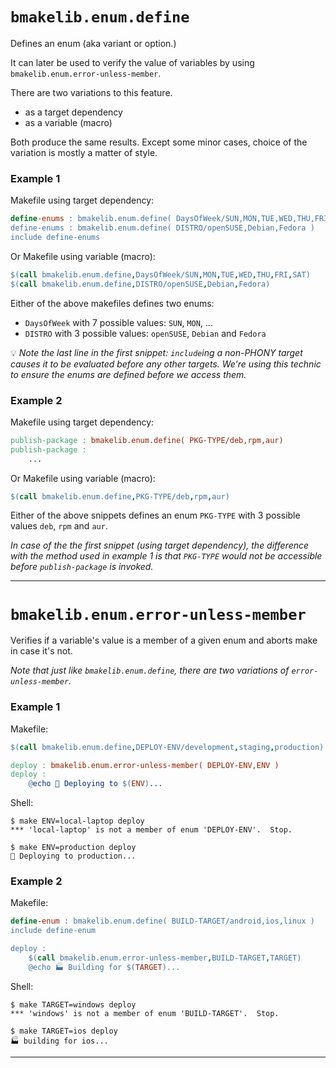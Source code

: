 # `bmakelib.enum.define`

Defines an enum (aka variant or option.)

It can later be used to verify the value of variables by using
`bmakelib.enum.error-unless-member`.

There are two variations to this feature.
- as a target dependency
- as a variable (macro)

Both produce the same results.  Except some minor cases, choice of the variation is mostly a
matter of style.

### Example 1

Makefile using target dependency:

```Makefile
define-enums : bmakelib.enum.define( DaysOfWeek/SUN,MON,TUE,WED,THU,FRI,SAT )
define-enums : bmakelib.enum.define( DISTRO/openSUSE,Debian,Fedora )
include define-enums
```

Or Makefile using variable (macro):

```Makefile
$(call bmakelib.enum.define,DaysOfWeek/SUN,MON,TUE,WED,THU,FRI,SAT)
$(call bmakelib.enum.define,DISTRO/openSUSE,Debian,Fedora)
```

Either of the above makefiles defines two enums:

- `DaysOfWeek` with 7 possible values: `SUN`, `MON`, ...
- `DISTRO` with 3 possible values: `openSUSE`, `Debian` and `Fedora`

💡 _Note the last line in the first snippet:  `include`ing a non-PHONY target causes it to be
evaluated before any other targets.  We're using this technic to ensure the enums are defined
before we access them._

### Example 2

Makefile using target dependency:

```Makefile
publish-package : bmakelib.enum.define( PKG-TYPE/deb,rpm,aur)
publish-package :
	...
```

Or Makefile using variable (macro):

```Makefile
$(call bmakelib.enum.define,PKG-TYPE/deb,rpm,aur)
```

Either of the above snippets defines an enum `PKG-TYPE` with 3 possible values `deb`, `rpm`
and `aur`.

_In case of the the first snippet (using target dependency), the difference with the method used
in example 1 is that `PKG-TYPE` would not be accessible before `publish-package` is invoked._

---

# `bmakelib.enum.error-unless-member`

Verifies if a variable's value is a member of a given enum and aborts make in case it's not.

_Note that just like `bmakelib.enum.define`, there are two variations of `error-unless-member`._

### Example 1

Makefile:

```Makefile
$(call bmakelib.enum.define,DEPLOY-ENV/development,staging,production)

deploy : bmakelib.enum.error-unless-member( DEPLOY-ENV,ENV )
deploy :
	@echo 🚀 Deploying to $(ENV)...
```

Shell:

```text
$ make ENV=local-laptop deploy
*** 'local-laptop' is not a member of enum 'DEPLOY-ENV'.  Stop.

$ make ENV=production deploy
🚀 Deploying to production...
```

### Example 2

Makefile:

```Makefile
define-enum : bmakelib.enum.define( BUILD-TARGET/android,ios,linux )
include define-enum

deploy :
	$(call bmakelib.enum.error-unless-member,BUILD-TARGET,TARGET)
	@echo 🏭 Building for $(TARGET)...
```

Shell:

```text
$ make TARGET=windows deploy
*** 'windows' is not a member of enum 'BUILD-TARGET'.  Stop.

$ make TARGET=ios deploy
🏭 building for ios...
```

---


